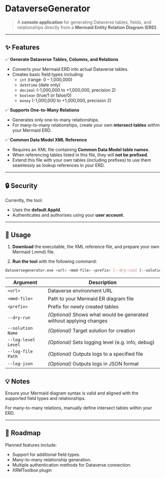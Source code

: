 # DataverseGenerator

> A **console application** for generating Dataverse tables, fields, and relationships directly from a **Mermaid Entity Relation Diagram (ERD)**.

---

## ✨ Features

✅ **Generate Dataverse Tables, Columns, and Relations**

- Converts your Mermaid ERD into actual Dataverse tables.
- Creates basic field types including:
  - `int` (range: 0 – 1,000,000)
  - `datetime` (date only)
  - `decimal` (-1,000,000 to +1,000,000, precision 2)
  - `boolean` (true/1 or false/0)
  - `money` (-1,000,000 to +1,000,000, precision 2)

✅ **Supports One-to-Many Relations**

- Generates only one-to-many relationships.
- For many-to-many relationships, create your own **intersect tables** within your Mermaid ERD.

✅ **Common Data Model XML Reference**

- Requires an XML file containing **Common Data Model table names**.
- When referencing tables listed in this file, they will **not be prefixed**.
- Extend this file with your own tables (including prefixes) to use them seamlessly as lookup references in your ERD.

---

## 🔒 Security

Currently, the tool:

- Uses the **default AppId**.
- Authenticates and authorises using your **user account**.

---

## 🚀 Usage

1. **Download** the executable, the XML reference file, and prepare your own Mermaid (.mmd) file.

2. **Run the tool** with the following command:

```bash
dataversegenerator.exe <url> <mmd-file> <prefix> [--dry-run] [--solution Name] [--log-level Level] [--log-file Path] [--log-json]
```

| Argument            | Description                                                         |
| ------------------- | ------------------------------------------------------------------- |
| `<url>`             | Dataverse environment URL                                           |
| `<mmd-file>`        | Path to your Mermaid ER diagram file                                |
| `<prefix>`          | Prefix for newly created tables                                     |
| `--dry-run`         | *(Optional)* Shows what would be generated without applying changes |
| `--solution Name`   | *(Optional)* Target solution for creation                           |
| `--log-level Level` | *(Optional)* Sets logging level (e.g. info, debug)                  |
| `--log-file Path`   | *(Optional)* Outputs logs to a specified file                       |
| `--log-json`        | *(Optional)* Outputs logs in JSON format                            |

## 💡 Notes

Ensure your Mermaid diagram syntax is valid and aligned with the supported field types and relationships.

For many-to-many relations, manually define intersect tables within your ERD.

---

## 🔭 Roadmap

Planned features include:
- Support for additional field types.
- Many-to-many relationship generation.
- Multiple authentication methods for Dataverse connection.
- XRMToolbox plugin

